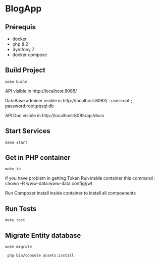 # BlogApp
## Prérequis

- docker
- php 8.2
- Symfony 7
- docker compose

## Build Project

```console
make build
```

API visible in http://localhost:8085/

DataBase adminer visible in http://localhost:8083/ : user:root ; password:root;pqsql:db

API Doc visible in http://localhost:8085/api/docs 

## Start Services

```console
make start
```

## Get in PHP container

```console
make in
```
if you have problem in getting Token Run inside container this command : chown -R www-data:www-data config/jwt

Run Composer install inside container to install all compoenents

## Run Tests

```console
make test
```

## Migrate Entity database

```console
make migrate
```

```console
 php bin/console assets:install
```
